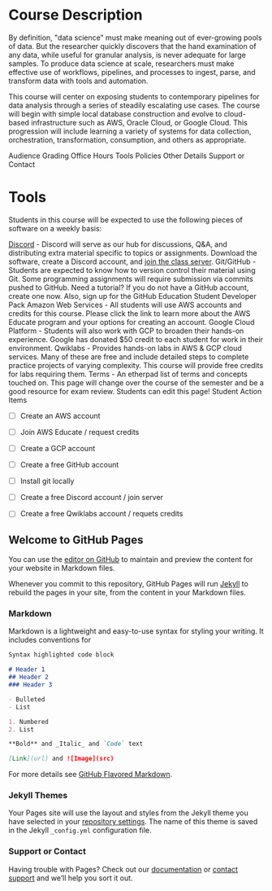 
# Course Description #
By definition, "data science" must make meaning out of ever-growing pools of data. But the researcher quickly discovers that the hand examination of any data, while useful for granular analysis, is never adequate for large samples. To produce data science at scale, researchers must make effective use of workflows, pipelines, and processes to ingest, parse, and transform data with tools and automation.

This course will center on exposing students to contemporary pipelines for data analysis through a series of steadily escalating use cases. The course will begin with simple local database construction and evolve to cloud-based infrastructure such as AWS, Oracle Cloud, or  Google Cloud. This progression will include learning a variety of systems for data collection, orchestration, transformation, consumption, and others as appropriate.

Audience
Grading
Office Hours
Tools
Policies
Other Details
Support or Contact

# Tools #

Students in this course will be expected to use the following pieces of software on a weekly basis:


[Discord](https://discord.com/invite/Cr73MxMp) - Discord will serve as our hub for discussions, Q&A, and distributing extra material specific to topics or assignments. Download the software, create a Discord account, and [join the class server](https://discord.com/invite/Cr73MxMp).
Git/GitHub - Students are expected to know how to version control their material using Git. Some programming assignments will require submission via commits pushed to GitHub. Need a tutorial? If you do not have a GitHub account, create one now. Also, sign up for the GitHub Education Student Developer Pack
Amazon Web Services - All students will use AWS accounts and credits for this course. Please click the link to learn more about the AWS Educate program and your options for creating an account.
Google Cloud Platform - Students will also work with GCP to broaden their hands-on experience. Google has donated $50 credit to each student for work in their environment.
Qwiklabs - Provides hands-on labs in AWS & GCP cloud services. Many of these are free and include detailed steps to complete practice projects of varying complexity. This course will provide free credits for labs requiring them.
Terms - An etherpad list of terms and concepts touched on. This page will change over the course of the semester and be a good resource for exam review. Students can edit this page!
Student Action Items

- [ ] Create an AWS account
- [ ] Join AWS Educate / request credits 
- [ ] Create a GCP account
- [ ] Create a free GitHub account
- [ ] Install git locally
- [ ] Create a free Discord account / join server
- [ ] Create a free Qwiklabs account / requets credits 
 

## Welcome to GitHub Pages

You can use the [editor on GitHub](https://github.com/jasonwnc/jasonwnc/edit/gh-pages/index.md) to maintain and preview the content for your website in Markdown files.

Whenever you commit to this repository, GitHub Pages will run [Jekyll](https://jekyllrb.com/) to rebuild the pages in your site, from the content in your Markdown files.

### Markdown

Markdown is a lightweight and easy-to-use syntax for styling your writing. It includes conventions for

```markdown
Syntax highlighted code block

# Header 1
## Header 2
### Header 3

- Bulleted
- List

1. Numbered
2. List

**Bold** and _Italic_ and `Code` text

[Link](url) and ![Image](src)
```

For more details see [GitHub Flavored Markdown](https://guides.github.com/features/mastering-markdown/).

### Jekyll Themes

Your Pages site will use the layout and styles from the Jekyll theme you have selected in your [repository settings](https://github.com/jasonwnc/jasonwnc/settings/pages). The name of this theme is saved in the Jekyll `_config.yml` configuration file.

### Support or Contact

Having trouble with Pages? Check out our [documentation](https://docs.github.com/categories/github-pages-basics/) or [contact support](https://support.github.com/contact) and we’ll help you sort it out.
